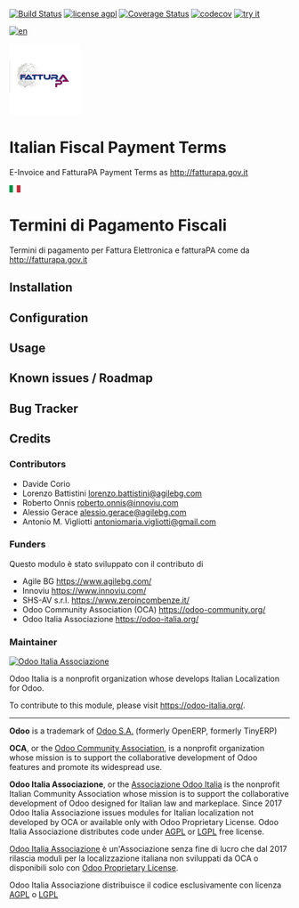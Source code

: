 [![Build Status](https://travis-ci.org/Odoo-Italia-Associazione/l10n-italy.svg?branch=9.0)](https://travis-ci.org/Odoo-Italia-Associazione/l10n-italy)
[![license agpl](https://img.shields.io/badge/licence-AGPL--3-blue.svg)](http://www.gnu.org/licenses/agpl-3.0.html)
[![Coverage Status](https://coveralls.io/repos/github/Odoo-Italia-Associazione/l10n-italy/badge.svg?branch=9.0)](https://coveralls.io/github/Odoo-Italia-Associazione/l10n-italy?branch=9.0)
[![codecov](https://codecov.io/gh/Odoo-Italia-Associazione/l10n-italy/branch/9.0/graph/badge.svg)](https://codecov.io/gh/Odoo-Italia-Associazione/l10n-italy/branch/9.0)
[![try it](http://www.zeroincombenze.it/wp-content/uploads/ci-ct/prd/button-try-it-9.svg)](https://erp9.zeroincombenze.it)


[![en](http://www.shs-av.com/wp-content/en_US.png)](http://wiki.zeroincombenze.org/it/Odoo/7.0/man)

[![icon](static/src/img/icon.png)](https://travis-ci.org/zeroincombenze)


Italian Fiscal Payment Terms
============================

E-Invoice and FatturaPA Payment Terms as http://fatturapa.gov.it


[![it](https://github.com/zeroincombenze/grymb/blob/master/flags/it_IT.png)](https://www.facebook.com/groups/openerp.italia/)

Termini di Pagamento Fiscali 
=============================

Termini di pagamento per Fattura Elettronica e fatturaPA come da http://fatturapa.gov.it





Installation
------------

Configuration
-------------

Usage
-----

Known issues / Roadmap
----------------------

Bug Tracker
-----------

Credits
-------

### Contributors

* Davide Corio
* Lorenzo Battistini <lorenzo.battistini@agilebg.com>
* Roberto Onnis <roberto.onnis@innoviu.com>
* Alessio Gerace <alessio.gerace@agilebg.com>
* Antonio M. Vigliotti <antoniomaria.vigliotti@gmail.com>



### Funders

Questo modulo è stato sviluppato con il contributo di

* Agile BG <https://www.agilebg.com/>
* Innoviu <https://www.innoviu.com/>
* SHS-AV s.r.l. <https://www.zeroincombenze.it/>
* Odoo Community Association (OCA) <https://odoo-community.org/>
* Odoo Italia Associazione <https://odoo-italia.org/>


### Maintainer

[![Odoo Italia Associazione](https://www.odoo-italia.org/images/Immagini/Odoo%20Italia%20-%20126x56.png)](https://odoo-italia.org)

Odoo Italia is a nonprofit organization whose develops Italian Localization for
Odoo.

To contribute to this module, please visit <https://odoo-italia.org/>.


[//]: # (copyright)

----

**Odoo** is a trademark of [Odoo S.A.](https://www.odoo.com/) (formerly OpenERP, formerly TinyERP)

**OCA**, or the [Odoo Community Association](http://odoo-community.org/), is a nonprofit organization whose
mission is to support the collaborative development of Odoo features and
promote its widespread use.

**Odoo Italia Associazione**, or the [Associazione Odoo Italia](https://www.odoo-italia.org/)
is the nonprofit Italian Community Association whose mission
is to support the collaborative development of Odoo designed for Italian law and markeplace.
Since 2017 Odoo Italia Associazione issues modules for Italian localization not developed by OCA
or available only with Odoo Proprietary License.
Odoo Italia Associazione distributes code under [AGPL](https://www.gnu.org/licenses/agpl-3.0.html) or [LGPL](https://www.gnu.org/licenses/lgpl.html) free license.

[Odoo Italia Associazione](https://www.odoo-italia.org/) è un'Associazione senza fine di lucro
che dal 2017 rilascia moduli per la localizzazione italiana non sviluppati da OCA
o disponibili solo con [Odoo Proprietary License](https://www.odoo.com/documentation/user/9.0/legal/licenses/licenses.html).

Odoo Italia Associazione distribuisce il codice esclusivamente con licenza [AGPL](https://www.gnu.org/licenses/agpl-3.0.html) o [LGPL](https://www.gnu.org/licenses/lgpl.html)

[//]: # (end copyright)

[//]: # (addons)

[//]: # (end addons)



